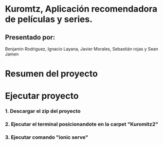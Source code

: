 # Kuromtz, Aplicación recomendadora de películas y series.
## Presentado por:
Benjamin Rodriguez, Ignacio Layana, Javier Morales, Sebastián rojas y Sean Jamen

# Resumen del proyecto
### 


# Ejecutar proyecto
### 1. Descargar el zip del proyecto
### 2. Ejecutar el terminal posicionandote en la carpet "Kuromitz2"
### 3. Ejecutar comando "ionic serve"


